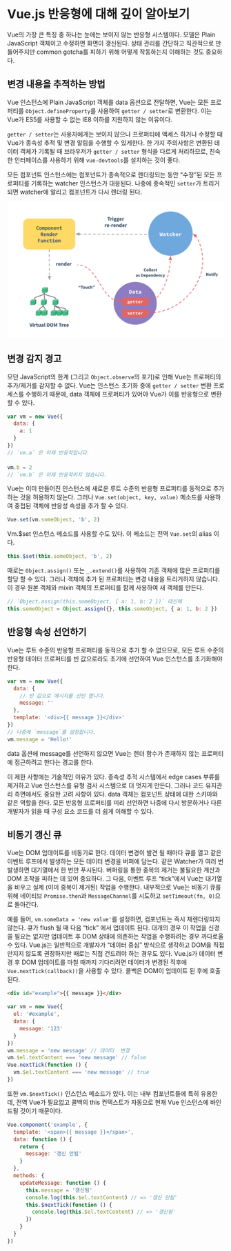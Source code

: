 # Vue.js 반응형에 대해 깊이 알아보기

Vue의 가장 큰 특징 중 하나는 눈에는 보이지 않는 반응형 시스템이다.
모델은 Plain JavaScript 객체이고 수정하면 화면이 갱신된다.
상태 관리를 간단하고 직관적으로 만들어주지만 common gotcha를 피하기 위해 어떻게 작동하는지 이해하는 것도 중요하다.

## 변경 내용을 추적하는 방법

Vue 인스턴스에 Plain JavaScript 객체를 data 옵션으로 전달하면,
Vue는 모든 프로퍼티를 `Object.defineProperty`를 사용하여 `getter / setter`로 변환한다.
이는 Vue가 ES5를 사용할 수 없는 IE8 이하를 지원하지 않는 이유이다.

`getter / setter`는 사용자에게는 보이지 않으나 프로퍼티에 액세스 하거나 수정할 때 Vue가 종속성 추적 및 변경 알림을 수행할 수 있게한다.
한 가지 주의사항은 변환된 데이터 객체가 기록될 때 브라우저가 `getter / setter` 형식을 다르게 처리하므로,
친숙한 인터페이스를 사용하기 위해 `vue-devtools`를 설치하는 것이 좋다.

모든 컴포넌트 인스턴스에는 컴포넌트가 종속적으로 렌더링되는 동안 “수정”된 모든 프로퍼티를 기록하는 watcher 인스턴스가 대응된다.
나중에 종속적인 `setter`가 트리거 되면 watcher에 알리고 컴포넌트가 다시 렌더링 된다.

![사이클](img/reactivity.png)

## 변경 감지 경고

모던 JavaScript의 한계 (그리고 `Object.observe`의 포기)로 인해 Vue는 프로퍼티의 추가/제거를 감지할 수 없다.
Vue는 인스턴스 초기화 중에 `getter / setter` 변환 프로세스를 수행하기 때문에,
data 객체에 프로퍼티가 있어야 Vue가 이를 반응형으로 변환할 수 있다.

```js
var vm = new Vue({
  data: {
    a: 1
  }
})
// `vm.a` 은 이제 반응적입니다.

vm.b = 2
// `vm.b` 은 이제 반응적이지 않습니다.
```

Vue는 이미 만들어진 인스턴스에 새로운 루트 수준의 반응형 프로퍼티를 동적으로 추가하는 것을 허용하지 않는다.
그러나 `Vue.set(object, key, value)` 메소드를 사용하여 중첩된 객체에 반응성 속성을 추가 할 수 있다.

```js
Vue.set(vm.someObject, 'b', 2)
```

Vm.$set 인스턴스 메소드를 사용할 수도 있다. 이 메소드는 전역 `Vue.set`의 alias 이다.

```js
this.$set(this.someObject, 'b', 2)
```

때로는 `Object.assign()` 또는 `_.extend()`를 사용하여 기존 객체에 많은 프로퍼티를 할당 할 수 있다.
그러나 객체에 추가 된 프로퍼티는 변경 내용을 트리거하지 않습니다.
이 경우 원본 객체와 mixin 객체의 프로퍼티를 함께 사용하여 새 객체를 만든다.

```js
// `Object.assign(this.someObject, { a: 1, b: 2 })` 대신에
this.someObject = Object.assign({}, this.someObject, { a: 1, b: 2 })
```

## 반응형 속성 선언하기

Vue는 루트 수준의 반응형 프로퍼티를 동적으로 추가 할 수 없으므로,
모든 루트 수준의 반응형 데이터 프로퍼티를 빈 값으로라도 초기에 선언하여 Vue 인스턴스를 초기화해야 한다.

```js
var vm = new Vue({
  data: {
    // 빈 값으로 메시지를 선언 합니다.
    message: ''
  },
  template: '<div>{{ message }}</div>'
})
// 나중에 `message`를 설정합니다.
vm.message = 'Hello!'
```

data 옵션에 message를 선언하지 않으면 Vue는 렌더 함수가 존재하지 않는 프로퍼티에 접근하려고 한다는 경고를 한다.

이 제한 사항에는 기술적인 이유가 있다.
종속성 추적 시스템에서 edge cases 부류를 제거하고 Vue 인스턴스를 유형 검사 시스템으로 더 멋지게 만든다.
그러나 코드 유지관리 측면에서도 중요한 고려 사항이 있다.
data 객체는 컴포넌트 상태에 대한 스키마와 같은 역할을 한다.
모든 반응형 프로퍼티를 미리 선언하면 나중에 다시 방문하거나 다른 개발자가 읽을 때 구성 요소 코드를 더 쉽게 이해할 수 있다.

## 비동기 갱신 큐

Vue는 DOM 업데이트를 비동기로 한다.
데이터 변경이 발견 될 때마다 큐를 열고 같은 이벤트 루프에서 발생하는 모든 데이터 변경을 버퍼에 담는다.
같은 Watcher가 여러 번 발생하면 대기열에서 한 번만 푸시된다. 버퍼링을 통한 중복의 제거는 불필요한 계산과 DOM 조작을 피하는 데 있어 중요하다.
그 다음, 이벤트 루프 “tick”에서 Vue는 대기열을 비우고 실제 (이미 중복이 제거된) 작업을 수행한다.
내부적으로 Vue는 비동기 큐를 위해 네이티브 `Promise.then`과 `MessageChannel`를 시도하고 `setTimeout(fn, 0)`으로 돌아간다.

예를 들어, `vm.someData = 'new value'`를 설정하면, 컴포넌트는 즉시 재렌더링되지 않는다.
큐가 flush 될 때 다음 “tick” 에서 업데이트 된다.
대개의 경우 이 작업을 신경 쓸 필요는 없지만 업데이트 후 DOM 상태에 의존하는 작업을 수행하려는 경우 까다로울 수 있다.
Vue.js는 일반적으로 개발자가 “데이터 중심” 방식으로 생각하고 DOM을 직접 만지지 않도록 권장하지만 때로는 직접 건드려야 하는 경우도 있다.
Vue.js가 데이터 변경 후 DOM 업데이트를 마칠 때까지 기다리려면 데이터가 변경된 직후에 `Vue.nextTick(callback))`을 사용할 수 있다.
콜백은 DOM이 업데이트 된 후에 호출된다.

```html
<div id="example">{{ message }}</div>
```

```js
var vm = new Vue({
  el: '#example',
  data: {
    message: '123'
  }
})
vm.message = 'new message' // 데이터  변경
vm.$el.textContent === 'new message' // false
Vue.nextTick(function () {
  vm.$el.textContent === 'new message' // true
})
```

또한 `vm.$nextTick()` 인스턴스 메소드가 있다.
이는 내부 컴포넌트들에 특히 유용한데, 전역 Vue가 필요없고 콜백의 this 컨텍스트가 자동으로 현재 Vue 인스턴스에 바인드될 것이기 때문이다.

```js
Vue.component('example', {
  template: '<span>{{ message }}</span>',
  data: function () {
    return {
      message: '갱신 안됨'
    }
  },
  methods: {
    updateMessage: function () {
      this.message = '갱신됨'
      console.log(this.$el.textContent) // => '갱신 안됨'
      this.$nextTick(function () {
        console.log(this.$el.textContent) // => '갱신됨'
      })
    }
  }
})
```
